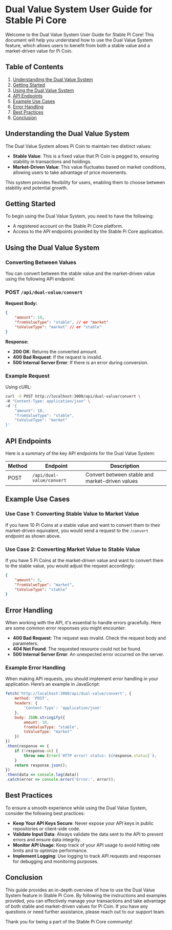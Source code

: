# Dual Value System User Guide for Stable Pi Core

Welcome to the Dual Value System User Guide for Stable Pi Core! This document will help you understand how to use the Dual Value System feature, which allows users to benefit from both a stable value and a market-driven value for Pi Coin.

## Table of Contents

1. [Understanding the Dual Value System](#understanding-the-dual-value-system)
2. [Getting Started](#getting-started)
3. [Using the Dual Value System](#using-the-dual-value-system)
4. [API Endpoints](#api-endpoints)
5. [Example Use Cases](#example-use-cases)
6. [Error Handling](#error-handling)
7. [Best Practices](#best-practices)
8. [Conclusion](#conclusion)

## Understanding the Dual Value System

The Dual Value System allows Pi Coin to maintain two distinct values:

- **Stable Value**: This is a fixed value that Pi Coin is pegged to, ensuring stability in transactions and holdings.
- **Market-Driven Value**: This value fluctuates based on market conditions, allowing users to take advantage of price movements.

This system provides flexibility for users, enabling them to choose between stability and potential growth.

## Getting Started

To begin using the Dual Value System, you need to have the following:

- A registered account on the Stable Pi Core platform.
- Access to the API endpoints provided by the Stable Pi Core application.

## Using the Dual Value System

### Converting Between Values

You can convert between the stable value and the market-driven value using the following API endpoint:

### POST `/api/dual-value/convert`

**Request Body:**

```json
{
    "amount": 10,
    "fromValueType": "stable", // or "market"
    "toValueType": "market" // or "stable"
}
```

**Response:**

- **200 OK**: Returns the converted amount.
- **400 Bad Request**: If the request is invalid.
- **500 Internal Server Error**: If there is an error during conversion.

### Example Request

Using cURL:

```bash
curl -X POST http://localhost:3000/api/dual-value/convert \
-H "Content-Type: application/json" \
-d '{
    "amount": 10,
    "fromValueType": "stable",
    "toValueType": "market"
}'
```

## API Endpoints

Here is a summary of the key API endpoints for the Dual Value System:

| Method | Endpoint                        | Description                          |
|--------|---------------------------------|--------------------------------------|
| POST   | `/api/dual-value/convert`      | Convert between stable and market-driven values |

## Example Use Cases

### Use Case 1: Converting Stable Value to Market Value

If you have 10 Pi Coins at a stable value and want to convert them to their market-driven equivalent, you would send a request to the `/convert` endpoint as shown above.

### Use Case 2: Converting Market Value to Stable Value

If you have 5 Pi Coins at the market-driven value and want to convert them to the stable value, you would adjust the request accordingly:

```json
{
    "amount": 5,
    "fromValueType": "market",
    "toValueType": "stable"
}
```

## Error Handling

When working with the API, it's essential to handle errors gracefully. Here are some common error responses you might encounter:

- **400 Bad Request**: The request was invalid. Check the request body and parameters.
- **404 Not Found**: The requested resource could not be found.
- **500 Internal Server Error**: An unexpected error occurred on the server.

### Example Error Handling

When making API requests, you should implement error handling in your application. Here’s an example in JavaScript:

```javascript
fetch('http://localhost:3000/api/dual-value/convert', {
    method: 'POST',
    headers: {
        'Content-Type': 'application/json'
    },
    body: JSON.stringify({
        amount: 10,
        fromValueType: "stable",
        toValueType: "market"
    })
})
.then(response => {
    if (!response.ok) {
        throw new Error(`HTTP error! status: ${response.status}`);
    }
    return response.json();
})
.then(data => console.log(data))
.catch(error => console.error('Error:', error));
```

## Best Practices

To ensure a smooth experience while using the Dual Value System, consider the following best practices:

- **Keep Your API Keys Secure**: Never expose your API keys in public repositories or client-side code.
- **Validate Input Data**: Always validate the data sent to the API to prevent errors and ensure data integrity.
- **Monitor API Usage**: Keep track of your API usage to avoid hitting rate limits and to optimize performance.
- **Implement Logging**: Use logging to track API requests and responses for debugging and monitoring purposes.

## Conclusion

This guide provides an in-depth overview of how to use the Dual Value System feature in Stable Pi Core. By following the instructions and examples provided, you can effectively manage your transactions and take advantage of both stable and market-driven values for Pi Coin. If you have any questions or need further assistance, please reach out to our support team.

Thank you for being a part of the Stable Pi Core community!
